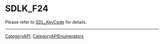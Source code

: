 # SDLK_F24

Please refer to [SDL_KeyCode](SDL_KeyCode) for details.

----
[CategoryAPI](CategoryAPI), [CategoryAPIEnumerators](CategoryAPIEnumerators)

